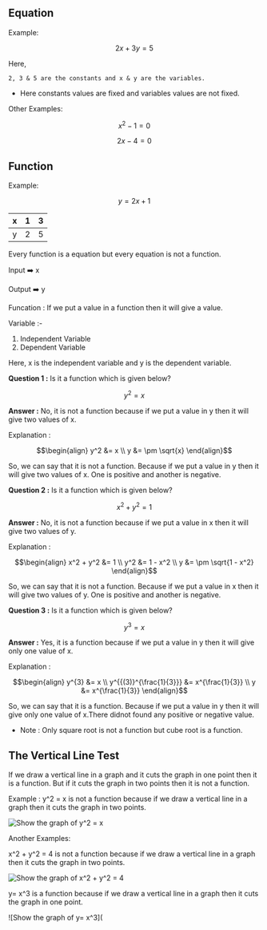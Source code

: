 
## Equation

Example:
```math
2x + 3y = 5
```

Here, 
    
    2, 3 & 5 are the constants and x & y are the variables.

- Here constants values are fixed and variables values are not fixed.

Other Examples:
```math
x^2 - 1 = 0
```
```math
2x -4 = 0
```
## Function

Example:
```math
y = 2x + 1
```
| x   | 1   | 3   |
| --- | --- | --- |
| y   | 2   | 5   |

Every function is a equation but every equation is not a function.

Input ➡️ x

Output ➡️ y

Funcation : If we put a value in a function then it will give a value.

Variable :-
1. Independent Variable
2. Dependent Variable

Here, x is the independent variable and y is the dependent variable.

**Question 1 :** Is it a function which is given below?
```math 
y^2 = x
```
**Answer :** No, it is not a function because if we put a value in y then it will give two values of x.

Explanation : 
```math
\begin{align}
y^2 &= x \\
y &= \pm \sqrt{x}
\end{align}
```
So, we can say that it is not a function. Because if we put a value in y then it will give two values of x. One is positive and another is negative.

**Question 2 :** Is it a function which is given below?
```math
x^2 + y^2 = 1
```
**Answer :** No, it is not a function because if we put a value in x then it will give two values of y.

Explanation : 
```math
\begin{align}
x^2 + y^2 &= 1 \\
y^2 &= 1 - x^2 \\
y &= \pm \sqrt{1 - x^2}
\end{align}
```
So, we can say that it is not a function. Because if we put a value in x then it will give two values of y. One is positive and another is negative.

**Question 3 :** Is it a function which is given below?
```math
y^3 = x
```
**Answer :** Yes, it is a function because if we put a value in y then it will give only one value of x.

Explanation : 

```math
\begin{align}
y^{3} &= x \\
y^{{(3)}^{\frac{1}{3}}} &= x^{\frac{1}{3}} \\
y &= x^{\frac{1}{3}}
\end{align}
```

So, we can say that it is a function. Because if we put a value in y then it will give only one value of x.There didnot found any positive or negative value.

- Note : Only square root is not a function but cube root is a function.

## The Vertical Line Test

If we draw a vertical line in a graph and it cuts the graph in one point then it is a function. But if it cuts the graph in two points then it is not a function.

Example : 
y^2 = x is not a function because if we draw a vertical line in a graph then it cuts the graph in two points.


![Show the graph of y^2 = x](https://github.com/mdrahulhasanridoy/3rd-Trimister/assets/99040899/4d438e25-ea07-4969-ab46-bd85c3345dd4)

Another Examples:

x^2 + y^2 = 4 is not a function because if we draw a vertical line in a graph then it cuts the graph in two points.

![Show the graph of x^2 + y^2 = 4](https://github.com/mdrahulhasanridoy/3rd-Trimister/assets/99040899/4d687c51-6f7a-4e35-8cc2-34a155f40c4b)

y= x^3 is a function because if we draw a vertical line in a graph then it cuts the graph in one point.

![Show the graph of y= x^3](